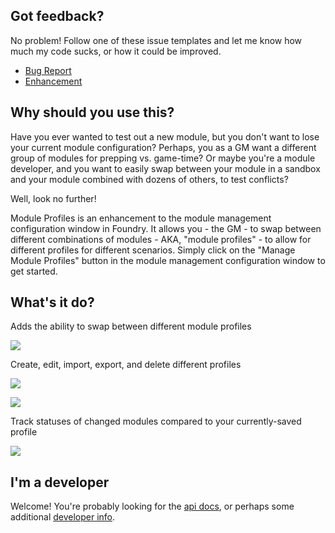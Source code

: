 ## Got feedback?

No problem! Follow one of these issue templates and let me know how much my code sucks, or how it could be improved.

- [Bug Report](https://github.com/NateHawk85/module-profiles/blob/master/misc/issue_templates/bug.md)
- [Enhancement](https://github.com/NateHawk85/module-profiles/blob/master/misc/issue_templates/enhancement.md)

## Why should you use this?

Have you ever wanted to test out a new module, but you don't want to lose your current module configuration? Perhaps, you as a GM want a different group of 
modules for prepping vs. game-time? Or maybe you're a module developer, and you want to easily swap between your module in a sandbox and your module combined 
with dozens of others, to test conflicts?

Well, look no further!

Module Profiles is an enhancement to the module management configuration window in Foundry. It allows you - the GM - to swap between different
combinations of modules - AKA, "module profiles" - to allow for different profiles for different scenarios. Simply click on the "Manage Module Profiles"
button in the module management configuration window to get started.

## What's it do?

Adds the ability to swap between different module profiles

![](https://github.com/NateHawk85/module-profiles/blob/master/misc/media/module-management.png)

Create, edit, import, export, and delete different profiles

![](https://github.com/NateHawk85/module-profiles/blob/master/misc/media/create-new.png)

![](https://github.com/NateHawk85/module-profiles/blob/master/misc/media/import-export.png)

Track statuses of changed modules compared to your currently-saved profile

![](https://github.com/NateHawk85/module-profiles/blob/master/misc/media/changes.png)

## I'm a developer

Welcome! You're probably looking for the [api docs](https://github.com/NateHawk85/module-profiles/blob/master/documentation/api.md), or perhaps some additional 
[developer info](https://github.com/NateHawk85/module-profiles/blob/master/documentation/developer-info.md).